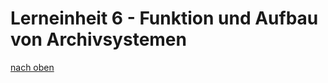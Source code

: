 # Lerneinheit 6 - Funktion und Aufbau von Archivsystemen



[nach oben](#lerneinheit-6---funktion-und-aufbau-von-Archivsystemen)
